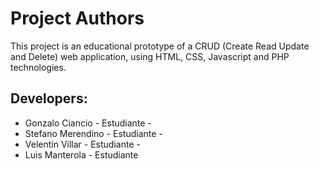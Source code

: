 Project Authors
===============

This project is an educational prototype of a CRUD (Create Read Update and Delete) web application, using HTML, CSS, Javascript and PHP technologies.


## Developers:

* Gonzalo Ciancio - Estudiante - 
* Stefano Merendino - Estudiante - 
* Velentin Villar - Estudiante - 
* Luis Manterola - Estudiante  
 